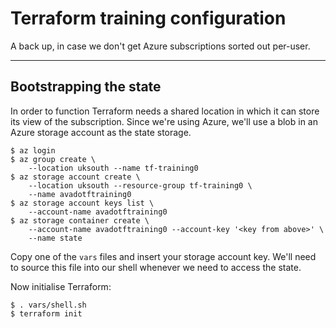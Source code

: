 # Terraform training configuration

A back up, in case we don't get Azure subscriptions sorted out per-user.

---

## Bootstrapping the state

In order to function Terraform needs a shared location in which it can store its
view of the subscription. Since we're using Azure, we'll use a blob in an Azure
storage account as the state storage.

```
$ az login
$ az group create \
    --location uksouth --name tf-training0
$ az storage account create \
    --location uksouth --resource-group tf-training0 \
    --name avadotftraining0
$ az storage account keys list \
    --account-name avadotftraining0
$ az storage container create \
    --account-name avadotftraining0 --account-key '<key from above>' \
    --name state
```

Copy one of the `vars` files and insert your storage account key. We'll need to
source this file into our shell whenever we need to access the state.

Now initialise Terraform:

```
$ . vars/shell.sh
$ terraform init
```

